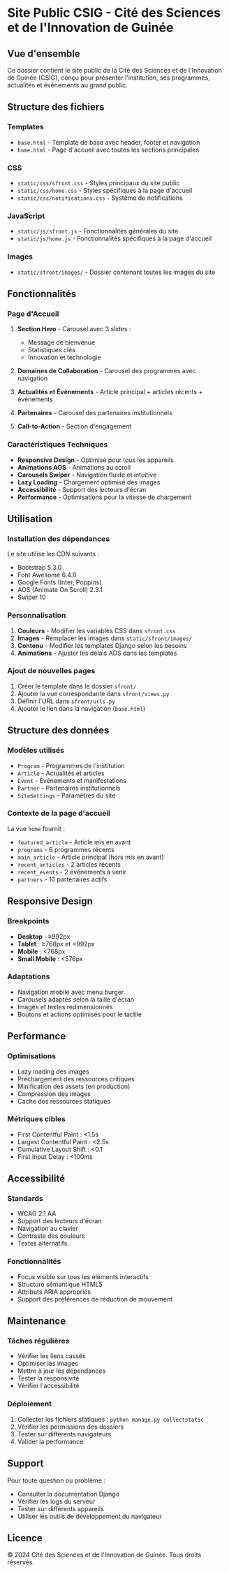 # Site Public CSIG - Cité des Sciences et de l'Innovation de Guinée

## Vue d'ensemble

Ce dossier contient le site public de la Cité des Sciences et de l'Innovation de Guinée (CSIG), conçu pour présenter l'institution, ses programmes, actualités et événements au grand public.

## Structure des fichiers

### Templates
- `base.html` - Template de base avec header, footer et navigation
- `home.html` - Page d'accueil avec toutes les sections principales

### CSS
- `static/css/sfront.css` - Styles principaux du site public
- `static/css/home.css` - Styles spécifiques à la page d'accueil
- `static/css/notifications.css` - Système de notifications

### JavaScript
- `static/js/sfront.js` - Fonctionnalités générales du site
- `static/js/home.js` - Fonctionnalités spécifiques à la page d'accueil

### Images
- `static/sfront/images/` - Dossier contenant toutes les images du site

## Fonctionnalités

### Page d'Accueil
1. **Section Hero** - Carousel avec 3 slides :
   - Message de bienvenue
   - Statistiques clés
   - Innovation et technologie

2. **Domaines de Collaboration** - Carousel des programmes avec navigation

3. **Actualités et Événements** - Article principal + articles récents + événements

4. **Partenaires** - Carousel des partenaires institutionnels

5. **Call-to-Action** - Section d'engagement

### Caractéristiques Techniques
- **Responsive Design** - Optimisé pour tous les appareils
- **Animations AOS** - Animations au scroll
- **Carousels Swiper** - Navigation fluide et intuitive
- **Lazy Loading** - Chargement optimisé des images
- **Accessibilité** - Support des lecteurs d'écran
- **Performance** - Optimisations pour la vitesse de chargement

## Utilisation

### Installation des dépendances
Le site utilise les CDN suivants :
- Bootstrap 5.3.0
- Font Awesome 6.4.0
- Google Fonts (Inter, Poppins)
- AOS (Animate On Scroll) 2.3.1
- Swiper 10

### Personnalisation
1. **Couleurs** - Modifier les variables CSS dans `sfront.css`
2. **Images** - Remplacer les images dans `static/sfront/images/`
3. **Contenu** - Modifier les templates Django selon les besoins
4. **Animations** - Ajuster les délais AOS dans les templates

### Ajout de nouvelles pages
1. Créer le template dans le dossier `sfront/`
2. Ajouter la vue correspondante dans `sfront/views.py`
3. Définir l'URL dans `sfront/urls.py`
4. Ajouter le lien dans la navigation (`base.html`)

## Structure des données

### Modèles utilisés
- `Program` - Programmes de l'institution
- `Article` - Actualités et articles
- `Event` - Événements et manifestations
- `Partner` - Partenaires institutionnels
- `SiteSettings` - Paramètres du site

### Contexte de la page d'accueil
La vue `home` fournit :
- `featured_article` - Article mis en avant
- `programs` - 6 programmes récents
- `main_article` - Article principal (hors mis en avant)
- `recent_articles` - 2 articles récents
- `recent_events` - 2 événements à venir
- `partners` - 10 partenaires actifs

## Responsive Design

### Breakpoints
- **Desktop** : ≥992px
- **Tablet** : ≥768px et <992px
- **Mobile** : <768px
- **Small Mobile** : <576px

### Adaptations
- Navigation mobile avec menu burger
- Carousels adaptés selon la taille d'écran
- Images et textes redimensionnés
- Boutons et actions optimisés pour le tactile

## Performance

### Optimisations
- Lazy loading des images
- Préchargement des ressources critiques
- Minification des assets (en production)
- Compression des images
- Cache des ressources statiques

### Métriques cibles
- First Contentful Paint : <1.5s
- Largest Contentful Paint : <2.5s
- Cumulative Layout Shift : <0.1
- First Input Delay : <100ms

## Accessibilité

### Standards
- WCAG 2.1 AA
- Support des lecteurs d'écran
- Navigation au clavier
- Contraste des couleurs
- Textes alternatifs

### Fonctionnalités
- Focus visible sur tous les éléments interactifs
- Structure sémantique HTML5
- Attributs ARIA appropriés
- Support des préférences de réduction de mouvement

## Maintenance

### Tâches régulières
- Vérifier les liens cassés
- Optimiser les images
- Mettre à jour les dépendances
- Tester la responsivité
- Vérifier l'accessibilité

### Déploiement
1. Collecter les fichiers statiques : `python manage.py collectstatic`
2. Vérifier les permissions des dossiers
3. Tester sur différents navigateurs
4. Valider la performance

## Support

Pour toute question ou problème :
- Consulter la documentation Django
- Vérifier les logs du serveur
- Tester sur différents appareils
- Utiliser les outils de développement du navigateur

## Licence

© 2024 Cité des Sciences et de l'Innovation de Guinée. Tous droits réservés.
